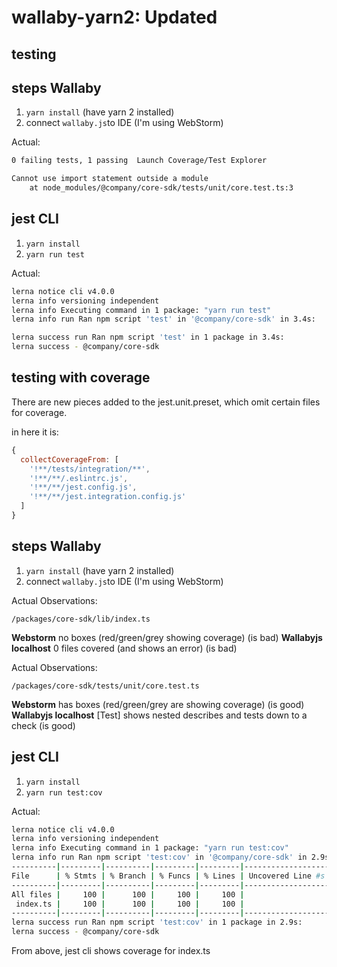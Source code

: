 # wallaby-yarn2: Updated

## testing

## steps Wallaby

1. `yarn install` (have yarn 2 installed)
2. connect `wallaby.js`to IDE (I'm using WebStorm)

Actual:

```bash
0 failing tests, 1 passing  Launch Coverage/Test Explorer

Cannot use import statement outside a module
	at node_modules/@company/core-sdk/tests/unit/core.test.ts:3
```

## jest CLI

1. `yarn install`
2. `yarn run test`

Actual:

```bash
lerna notice cli v4.0.0
lerna info versioning independent
lerna info Executing command in 1 package: "yarn run test"
lerna info run Ran npm script 'test' in '@company/core-sdk' in 3.4s:

lerna success run Ran npm script 'test' in 1 package in 3.4s:
lerna success - @company/core-sdk
```

## testing with coverage

There are new pieces added to the jest.unit.preset, which omit certain files for coverage.

in here it is:

```javascript
{
  collectCoverageFrom: [
    '!**/tests/integration/**',
    '!**/**/.eslintrc.js',
    '!**/**/jest.config.js',
    '!**/**/jest.integration.config.js'
  ]
}
```

## steps Wallaby

1. `yarn install` (have yarn 2 installed)
2. connect `wallaby.js`to IDE (I'm using WebStorm)

Actual Observations:

`/packages/core-sdk/lib/index.ts`

**Webstorm** no boxes (red/green/grey showing coverage) (is bad)
**Wallabyjs localhost** 0 files covered (and shows an error) (is bad)

Actual Observations:

`/packages/core-sdk/tests/unit/core.test.ts`

**Webstorm** has boxes (red/green/grey are showing coverage) (is good)
**Wallabyjs localhost** [Test] shows nested describes and tests down to a check (is good)

## jest CLI

1. `yarn install`
2. `yarn run test:cov`

Actual:

```bash
lerna notice cli v4.0.0
lerna info versioning independent
lerna info Executing command in 1 package: "yarn run test:cov"
lerna info run Ran npm script 'test:cov' in '@company/core-sdk' in 2.9s:
----------|---------|----------|---------|---------|-------------------
File      | % Stmts | % Branch | % Funcs | % Lines | Uncovered Line #s 
----------|---------|----------|---------|---------|-------------------
All files |     100 |      100 |     100 |     100 |                   
 index.ts |     100 |      100 |     100 |     100 |                   
----------|---------|----------|---------|---------|-------------------
lerna success run Ran npm script 'test:cov' in 1 package in 2.9s:
lerna success - @company/core-sdk

```

From above, jest cli shows coverage for index.ts
